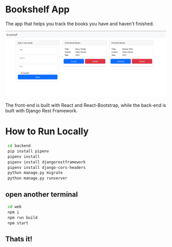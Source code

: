 # Bookshelf App
The app that helps you track the books you have and haven't finished.

![Preview of the app](preview.png "Preview")

The front-end is built with React and React-Bootstrap, while the back-end is built with
Django Rest Framework.


# How to Run Locally
```sh
 cd backend
 pip install pipenv
 pipenv install
 pipenv install djangorestframework
 pipenv install django-cors-headers
 python manage.py migrate
 python manage.py runserver
```
## open another terminal
```sh
 cd web
 npm i
 npm run build
 npm start
```
## Thats it!
